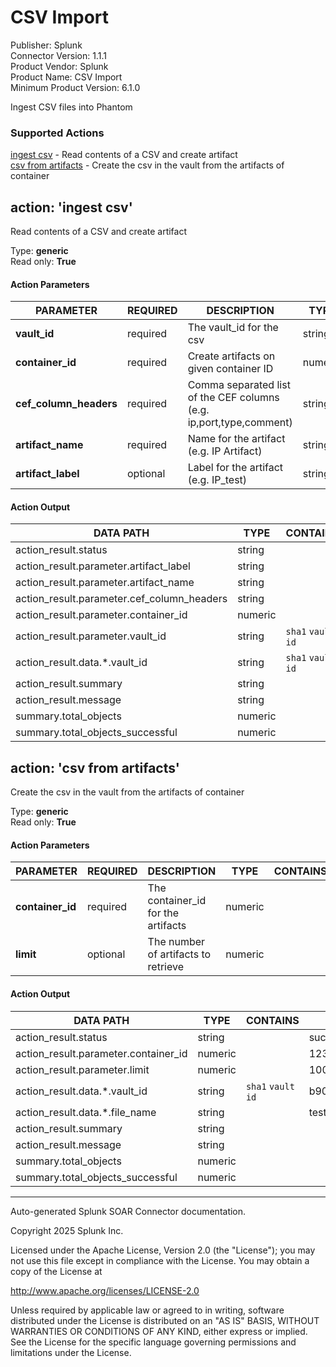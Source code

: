 # CSV Import

Publisher: Splunk \
Connector Version: 1.1.1 \
Product Vendor: Splunk \
Product Name: CSV Import \
Minimum Product Version: 6.1.0

Ingest CSV files into Phantom

### Supported Actions

[ingest csv](#action-ingest-csv) - Read contents of a CSV and create artifact \
[csv from artifacts](#action-csv-from-artifacts) - Create the csv in the vault from the artifacts of container

## action: 'ingest csv'

Read contents of a CSV and create artifact

Type: **generic** \
Read only: **True**

#### Action Parameters

PARAMETER | REQUIRED | DESCRIPTION | TYPE | CONTAINS
--------- | -------- | ----------- | ---- | --------
**vault_id** | required | The vault_id for the csv | string | `sha1` `vault id` |
**container_id** | required | Create artifacts on given container ID | numeric | |
**cef_column_headers** | required | Comma separated list of the CEF columns (e.g. ip,port,type,comment) | string | |
**artifact_name** | required | Name for the artifact (e.g. IP Artifact) | string | |
**artifact_label** | optional | Label for the artifact (e.g. IP_test) | string | |

#### Action Output

DATA PATH | TYPE | CONTAINS | EXAMPLE VALUES
--------- | ---- | -------- | --------------
action_result.status | string | | success failed |
action_result.parameter.artifact_label | string | | events |
action_result.parameter.artifact_name | string | | artifact |
action_result.parameter.cef_column_headers | string | | header_1 header_2 |
action_result.parameter.container_id | numeric | | 123 |
action_result.parameter.vault_id | string | `sha1` `vault id` | 285ed37b6be7b4bf1583b59150b22e9a741caede |
action_result.data.\*.vault_id | string | `sha1` `vault id` | b90e6c7ab7f77d058efd444279b81c4c6a9cf4ce |
action_result.summary | string | | |
action_result.message | string | | |
summary.total_objects | numeric | | |
summary.total_objects_successful | numeric | | |

## action: 'csv from artifacts'

Create the csv in the vault from the artifacts of container

Type: **generic** \
Read only: **True**

#### Action Parameters

PARAMETER | REQUIRED | DESCRIPTION | TYPE | CONTAINS
--------- | -------- | ----------- | ---- | --------
**container_id** | required | The container_id for the artifacts | numeric | |
**limit** | optional | The number of artifacts to retrieve | numeric | |

#### Action Output

DATA PATH | TYPE | CONTAINS | EXAMPLE VALUES
--------- | ---- | -------- | --------------
action_result.status | string | | success failed |
action_result.parameter.container_id | numeric | | 123 |
action_result.parameter.limit | numeric | | 1000 |
action_result.data.\*.vault_id | string | `sha1` `vault id` | b90e6c7ab7f77d058efd444279b81c4c6a9cf4ce |
action_result.data.\*.file_name | string | | test.csv |
action_result.summary | string | | |
action_result.message | string | | |
summary.total_objects | numeric | | |
summary.total_objects_successful | numeric | | |

______________________________________________________________________

Auto-generated Splunk SOAR Connector documentation.

Copyright 2025 Splunk Inc.

Licensed under the Apache License, Version 2.0 (the "License");
you may not use this file except in compliance with the License.
You may obtain a copy of the License at

http://www.apache.org/licenses/LICENSE-2.0

Unless required by applicable law or agreed to in writing,
software distributed under the License is distributed on an "AS IS" BASIS,
WITHOUT WARRANTIES OR CONDITIONS OF ANY KIND, either express or implied.
See the License for the specific language governing permissions and limitations under the License.
